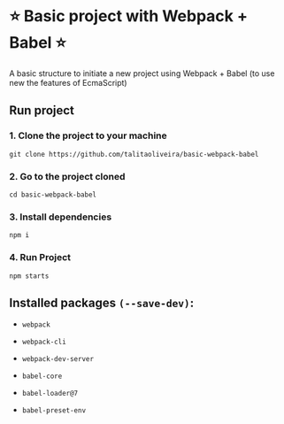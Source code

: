 
# ⭐️ Basic project with Webpack + Babel ⭐️

A basic structure to initiate a new project using Webpack + Babel (to use new the features of EcmaScript)


## Run project

### 1. Clone the project to your machine
```
git clone https://github.com/talitaoliveira/basic-webpack-babel
```

### 2. Go to the project cloned
```
cd basic-webpack-babel
```

### 3. Install dependencies
```
npm i
```

### 4. Run Project
```
npm starts
```


## Installed packages ```(--save-dev)```:

- ```webpack```
- ```webpack-cli```
- ```webpack-dev-server```

- ```babel-core ```
- ```babel-loader@7``` 
- ```babel-preset-env```


